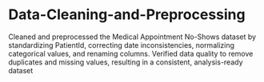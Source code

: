 # Data-Cleaning-and-Preprocessing
Cleaned and preprocessed the Medical Appointment No-Shows dataset by standardizing PatientId, correcting date inconsistencies, normalizing categorical values, and renaming columns. Verified data quality to remove duplicates and missing values, resulting in a consistent, analysis-ready dataset
